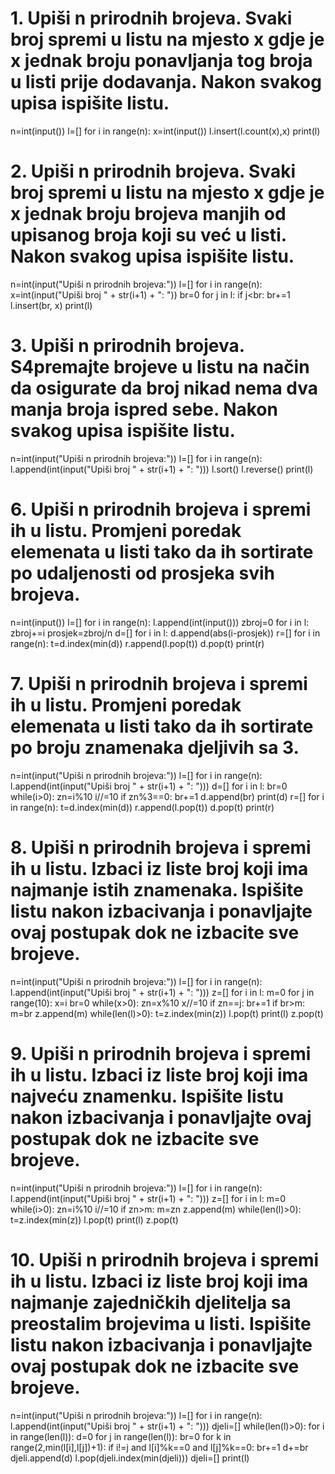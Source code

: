 # 1. Upiši n prirodnih brojeva. Svaki broj spremi u listu na mjesto x gdje je x jednak broju ponavljanja tog broja u listi prije dodavanja. Nakon svakog upisa ispišite listu.

n=int(input())
l=[]
for i in range(n):
    x=int(input())
    l.insert(l.count(x),x)
    print(l)
    
 # 2. Upiši n prirodnih brojeva. Svaki broj spremi u listu na mjesto x gdje je x jednak broju brojeva manjih od upisanog broja koji su već u listi. Nakon svakog upisa ispišite listu.

n=int(input("Upiši n prirodnih brojeva:"))
l=[]
for i in range(n):
    x=int(input("Upiši broj " + str(i+1) + ": "))
    br=0
    for j in l:
        if j<br:
            br+=1
    l.insert(br, x)
    print(l)

# 3. Upiši n prirodnih brojeva. S4premajte brojeve u listu na način da osigurate da broj nikad nema dva manja broja ispred sebe. Nakon svakog upisa ispišite listu.

n=int(input("Upiši n prirodnih brojeva:"))
l=[]
for i in range(n):
    l.append(int(input("Upiši broj " + str(i+1) + ": ")))
    l.sort()
    l.reverse()
    print(l)
    
# 6. Upiši n prirodnih brojeva i spremi ih u listu. Promjeni poredak elemenata u listi tako da ih sortirate po udaljenosti od prosjeka svih brojeva.

n=int(input())
l=[]
for i in range(n):
    l.append(int(input()))
zbroj=0
for i in l:
    zbroj+=i
prosjek=zbroj/n
d=[]
for i in l:
    d.append(abs(i-prosjek))
r=[]
for i in range(n):
    t=d.index(min(d))
    r.append(l.pop(t))
    d.pop(t)
    print(r)
    

# 7. Upiši n prirodnih brojeva i spremi ih u listu. Promjeni poredak elemenata u listi tako da ih sortirate po broju znamenaka djeljivih sa 3.

n=int(input("Upiši n prirodnih brojeva:"))
l=[]
for i in range(n):
    l.append(int(input("Upiši broj " + str(i+1) + ": ")))
d=[]
for i in l:
    br=0
    while(i>0):
        zn=i%10
        i//=10
        if zn%3==0:
            br+=1
    d.append(br)
print(d)
r=[]
for i in range(n):
    t=d.index(min(d))
    r.append(l.pop(t))
    d.pop(t)
    print(r)


# 8. Upiši n prirodnih brojeva i spremi ih u listu. Izbaci iz liste broj koji ima najmanje istih znamenaka. Ispišite listu nakon izbacivanja i ponavljajte ovaj postupak dok ne izbacite sve brojeve.

n=int(input("Upiši n prirodnih brojeva:"))
l=[]
for i in range(n):
    l.append(int(input("Upiši broj " + str(i+1) + ": ")))
z=[]
for i in l:
    m=0
    for j in range(10):
        x=i
        br=0
        while(x>0):
            zn=x%10
            x//=10
            if zn==j:
                br+=1
        if br>m:
            m=br
    z.append(m)
while(len(l)>0):
    t=z.index(min(z))
    l.pop(t)
    print(l)
    z.pop(t)
    
    
# 9. Upiši n prirodnih brojeva i spremi ih u listu. Izbaci iz liste broj koji ima najveću znamenku. Ispišite listu nakon izbacivanja i ponavljajte ovaj postupak dok ne izbacite sve brojeve.

n=int(input("Upiši n prirodnih brojeva:"))
l=[]
for i in range(n):
    l.append(int(input("Upiši broj " + str(i+1) + ": ")))
z=[]
for i in l:
    m=0
    while(i>0):
        zn=i%10
        i//=10
        if zn>m:
            m=zn
    z.append(m)
while(len(l)>0):
    t=z.index(min(z))
    l.pop(t)
    print(l)
    z.pop(t)

# 10. Upiši n prirodnih brojeva i spremi ih u listu. Izbaci iz liste broj koji ima najmanje zajedničkih djelitelja sa preostalim brojevima u listi. Ispišite listu nakon izbacivanja i ponavljajte ovaj postupak dok ne izbacite sve brojeve.

n=int(input("Upiši n prirodnih brojeva:"))
l=[]
for i in range(n):
    l.append(int(input("Upiši broj " + str(i+1) + ": ")))
djeli=[]
while(len(l)>0):
    for i in range(len(l)):
        d=0
        for j in range(len(l)):
            br=0
            for k in range(2,min(l[i],l[j])+1):
                if i!=j and l[i]%k==0 and l[j]%k==0:
                    br+=1
            d+=br
        djeli.append(d)
    l.pop(djeli.index(min(djeli)))
    djeli=[]
    print(l)
